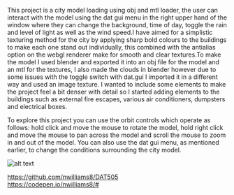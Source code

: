 This project is a city model loading using obj and mtl loader, the user can interact with the model using the dat gui menu in the right upper hand of the window where they can change the background, time of day, toggle the rain and level of light as well as the wind speed.I have aimed for a simplistic texturing method for the city by applying sharp bold colours to the buildings to make each one stand out individually, this combined with the antialias option on the webgl renderer make for smooth and clear textures.To make the model I used blender and exported it into an obj file for the model and an mtl for the textures, I also made the clouds in blender however due to some issues with the toggle switch with dat.gui I imported it in a different way and used an image texture. I wanted to include some elements to make the project feel a bit denser with detail so I started adding elements to the buildings such as external fire escapes, various air conditioners, dumpsters and electrical boxes. 

To explore this project you can use the orbit controls which operate as follows: hold click and move the mouse to rotate the model, hold right click and move the mouse to pan across the model and scroll the mouse to zoom in and out of the model. You can also use the dat gui menu, as mentioned earlier, to change the conditions surrounding the city model.

![alt text](https://github.com/nwilliams8/DAT505/master/CompletedProject/Threejs/Capture.jpg)

https://github.com/nwilliams8/DAT505  
https://codepen.io/nwilliams8/#
